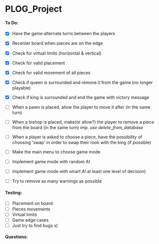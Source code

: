 # PLOG_Project

#### To Do:
 - [x] Have the game alternate turns between the players
 - [x] Recenter board when pieces are on the edge
 - [x] Check for virtual limits (horizontal & vertical)
 - [x] Check for valid placement
 - [x] Check for valid movement of all pieces
 - [x] Check if queen is surrounded and remove it from the game (no longer playable)
 - [x] Check if king is surrounded and end the game with victory message
 - [ ] When a pawn is placed, allow the player to move it after (in the same turn)
 - [ ] When a bishop is placed, make(or allow?) the player to remove a piece from the board (in the same turn) *imp. use delete_from_database*
 - [ ] When a player is asked to choose a piece, have the possibility of choosing 'swap' in order to swap their rook with the king (if possible)
 - [ ] Make the main menu to choose game mode
 - [ ] Implement game mode with random AI
 - [ ] Implement game mode with smart AI at least one level of decision)

 - [ ] Try to remove as many warnings as possible

#### Testing:
 - [ ] Placement on board
 - [ ] Pieces movements
 - [ ] Virtual limits
 - [ ] Game edge cases
 - [ ] Just try to find bugs x)

#### Questions:
